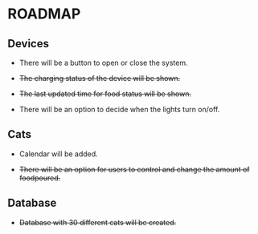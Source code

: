 # ROADMAP

## Devices

* There will be a button to open or close the system.

* ~~The charging status of the device will be shown.~~

* ~~The last updated time for food status will be shown.~~

* There will be an option to decide when the lights turn on/off.

## Cats

* Calendar will be added.

* ~~There will be an option for users to control and change the amount of foodpoured.~~

## Database

* ~~Database with 30 different cats will be created.~~
